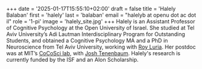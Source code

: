 +++
date = '2025-01-17T15:55:10+02:00'
draft = false
title = 'Halely Balaban'
first = 'halely'
last = 'balaban'
email = "halelyb at openu dot ac dot il"
role = '1-pi'
image = 'halely_site.jpg'
+++
Halely is an Assistant Professor of Cognitive Psychology at the Open University of Israel. She studied at Tel Aviv University’s Adi Lautman Interdisciplinary Program for Outstanding Students, and obtained a Cognitive Psychology MA and a PhD in Neuroscience from Tel Aviv University, working with [Roy Luria](https://people.socsci.tau.ac.il/mu/royluria/). Her postdoc was at MIT’s [CoCoSci lab](https://cocosci.mit.edu), with [Josh Tenenbaum](http://web.mit.edu/cocosci/josh.html). Halely's research is currently funded by the ISF and an Alon Scholarship.